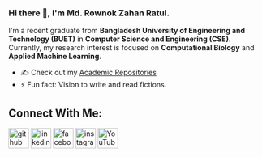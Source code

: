 ### Hi there 👋, I'm Md. Rownok Zahan Ratul.

I'm a recent graduate from **Bangladesh University of Engineering and Technology (BUET)** in **Computer Science and Engineering (CSE)**. Currently, my research interest is focused on **Computational Biology** and **Applied Machine Learning**.
- ✍ Check out my [Academic Repositories](https://github.com/RownokRatul/Undergradutae_academics)
- ⚡ Fun fact: Vision to write and read fictions.

## Connect With Me:
[<img src='https://img.icons8.com/ios-filled/50/000000/github.png' alt='github' height='40'>](https://github.com/RownokRatul)  [<img src='https://cdn.jsdelivr.net/npm/simple-icons@3.0.1/icons/linkedin.svg' alt='linkedin' height='40'>](https://www.linkedin.com/in/https://www.linkedin.com/in/rownok-ratul-156186220/?original_referer=/)
[<img src='https://cdn.jsdelivr.net/npm/simple-icons@3.0.1/icons/facebook.svg' alt='facebook' height='40'>](https://www.facebook.com/https://www.facebook.com/rownok.ratul15/) 
[<img src='https://cdn.jsdelivr.net/npm/simple-icons@3.0.1/icons/instagram.svg' alt='instagram' height='40'>](https://www.instagram.com/https://www.instagram.com/cloud_number9__//)
[<img src='https://cdn.jsdelivr.net/npm/simple-icons@3.0.1/icons/youtube.svg' alt='YouTube' height='40'>](https://www.youtube.com/channel/https://www.youtube.com/channel/UCZxJAtO239RBJFCrDmXNKcw)  

